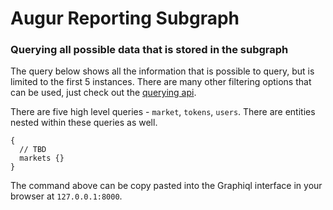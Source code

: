 # Augur Reporting Subgraph

### Querying all possible data that is stored in the subgraph
The query below shows all the information that is possible to query, but is limited to the first 5 instances. There are many other filtering options that can be used, just check out the [querying api](https://github.com/graphprotocol/graph-node/blob/master/docs/graphql-api.md).

There are five high level queries - `market`, `tokens`, `users`. There are entities nested within these queries as well. 

```
{
  // TBD
  markets {}
}

```
The command above can be copy pasted into the Graphiql interface in your browser at `127.0.0.1:8000`.

